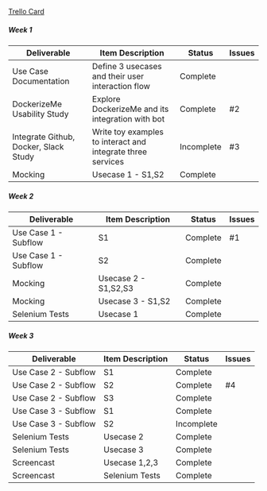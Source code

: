 [Trello Card](https://trello.com/b/xm0RHPxd)

##### Week 1

| Deliverable   | Item Description  | Status  | Issues
| ------------- | ------------  | ------------  |  ------------
| Use Case Documentation      | Define 3 usecases and their user interaction flow          | Complete | &nbsp;
| DockerizeMe Usability Study      | Explore DockerizeMe and its integration with bot       | Complete |  #2
| Integrate Github, Docker, Slack Study     | Write toy examples to interact and integrate three services  |  Incomplete  |  #3
| Mocking    | Usecase 1 - S1,S2  | Complete | &nbsp;


##### Week 2

| Deliverable   | Item Description  | Status  | Issues
| ------------- | ------------  | ------------  |  ------------
| Use Case 1 - Subflow      | S1          | Complete | #1
| Use Case 1 - Subflow      | S2       | Complete |  &nbsp;
| Mocking     | Usecase 2 - S1,S2,S3  |  Complete  |  &nbsp;
| Mocking    | Usecase 3 - S1,S2  | Complete | &nbsp;
| Selenium Tests    | Usecase 1  | Complete | &nbsp;


##### Week 3

| Deliverable   | Item Description  | Status  | Issues
| ------------- | ------------  | ------------  |  ------------
| Use Case 2 - Subflow      | S1          | Complete | &nbsp;
| Use Case 2 - Subflow      | S2       | Complete | #4
| Use Case 2 - Subflow      | S3       | Complete |  &nbsp;
| Use Case 3 - Subflow      | S1       | Complete |  &nbsp;
| Use Case 3 - Subflow      | S2       | Incomplete |  &nbsp;
| Selenium Tests    | Usecase 2  | Complete | &nbsp;
| Selenium Tests    | Usecase 3  | Complete | &nbsp;
| Screencast  | Usecase 1,2,3  | Complete | &nbsp;
| Screencast  | Selenium Tests  | Complete | &nbsp;
